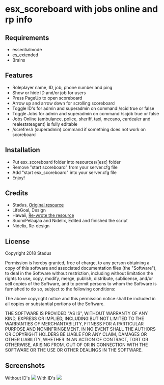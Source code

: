 <h1>esx_scoreboard with jobs online and rp info</h1>

<h2>Requirements</h2>
<ul>
  <li>essentialmode</li>
  <li>es_extended</li>
  <li>Brains</li>
</ul>

<h2>Features</h2>
<ul>
  <li>Roleplayer name, ID, job, phone number and ping</li>
  <li>Show or hide ID and/or job for users</li>
  <li>Press PageUp to open scoreboard</li>
  <li>Arrow up and arrow down for scrolling scoreboard</li>
  <li>Toggle ID's for admin and superadmin on command /scid true or false</li>
  <li>Toggle Jobs for admin and superadmin on command /scjob true or false</li>
  <li>Jobs Online (ambulance, police, sheriff, taxi, mecano, cardealer and realestateagent) is fully editable</li>
  <li>/screfresh (superadmin) command if something does not work on scoreboard</li>
</ul>

<h2>Installation</h2>
<ul>
  <li>Put esx_scoreboard folder into resources/[esx] folder</li>
  <li>Remove "start scoreboard" from your server.cfg file</li>
  <li>Add "start esx_scoreboard" into your server.cfg file</li>
  <li>Enjoy!</li>
</ul>

<h2>Credits</h2>
<ul>
  <li>Stadus, <a href="https://forum.fivem.net/t/release-esx-custom-scoreboard-with-jobs-online/84767">Original resource</a></li>
  <li>LifeGoal, Design</li>
  <li>Hawaii, <a href="https://forum.fivem.net/t/release-esx-scoreboard/192860">Re-wrote the resource</a></li>
  <li>SuomiPelaajaa and Nidelix, Edited and finished the script</li>
  <li>Nidelix, Re-design</li>
</ul>

<h2>License</h2>
<p>Copyright 2018 Stadus</p>
<p>Permission is hereby granted, free of charge, to any person obtaining a copy of this software and associated documentation files (the "Software"), to deal in the Software without restriction, including without limitation the rights to use, copy, modify, merge, publish, distribute, sublicense, and/or sell copies of the Software, and to permit persons to whom the Software is furnished to do so, subject to the following conditions:</p>
<p>The above copyright notice and this permission notice shall be included in all copies or substantial portions of the Software.</p>
<p>THE SOFTWARE IS PROVIDED "AS IS", WITHOUT WARRANTY OF ANY KIND, EXPRESS OR IMPLIED, INCLUDING BUT NOT LIMITED TO THE WARRANTIES OF MERCHANTABILITY, FITNESS FOR A PARTICULAR PURPOSE AND NONINFRINGEMENT. IN NO EVENT SHALL THE AUTHORS OR COPYRIGHT HOLDERS BE LIABLE FOR ANY CLAIM, DAMAGES OR OTHER LIABILITY, WHETHER IN AN ACTION OF CONTRACT, TORT OR OTHERWISE, ARISING FROM, OUT OF OR IN CONNECTION WITH THE SOFTWARE OR THE USE OR OTHER DEALINGS IN THE SOFTWARE.</p>

<h2>Screenshots</h2>
Without ID's
<img src="https://camo.githubusercontent.com/abdd4a99f19bd9039f328288fe8fb18edf53762f/68747470733a2f2f63646e2e646973636f72646170702e636f6d2f6174746163686d656e74732f3437363830343936373537313635323631352f3535363931323530323839343735353836302f32303139303331373230343631385f312e6a7067"></img>
With ID's
<img src="https://camo.githubusercontent.com/42797ad019ad850da73bdb8fdd26797111bf8775/68747470733a2f2f63646e2e646973636f72646170702e636f6d2f6174746163686d656e74732f3437363830343936373537313635323631352f3535363931323531313536383537363538322f32303139303331373230343633345f312e6a7067"></img>
